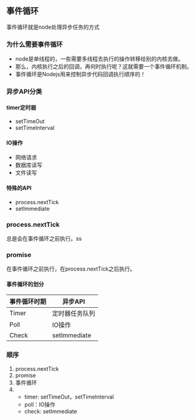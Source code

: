 ## 事件循环
事件循环就是node处理异步任务的方式
### 为什么需要事件循环
- node是单线程的，一些需要多线程去执行的操作转移给别的内核去做。
- 那么，内核执行之后的回调，再何时执行呢？这就需要一个事件循环机制。
- 事件循环是Nodejs用来控制异步代码回调执行顺序的！
### 异步API分类
#### timer定时器
- setTimeOut
- setTimeInterval
#### IO操作
- 网络请求
- 数据库读写
- 文件读写
#### 特殊的API
- process.nextTick
- setImmediate
### process.nextTick
总是会在事件循环之前执行。ss
### promise
在事件循环之前执行，在process.nextTick之后执行。
#### 事件循环的划分
| 事件循环时期 | 异步API |
| ---- | ---- |
| Timer | 定时器任务队列 |
| Poll | IO操作 |
| Check | setImmediate |

### 顺序
1. process.nextTick
2. promise
3. 事件循环
4. - timer: setTimeOut，setTimeInterval
   - poll：IO操作
   - check: setImmediate
